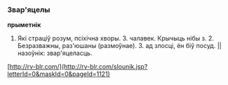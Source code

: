 ### Звар'яцелы
**прыметнік**

1. Які страціў розум, псіхічна хворы. З. чалавек. Крычыць нібы з. 2. Безразважны, раз'юшаны (размоўнае). З. ад злосці, ён біў посуд. || назоўнік: звар'яцеласць.

<a rel="author">[http://rv-blr.com/](http://rv-blr.com/slounik.jsp?letterId=0&maskId=0&pageId=1121)</a>
